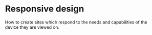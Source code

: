 # Responsive design

How to create sites which respond to the needs and capabilities of the device they are viewed on.
